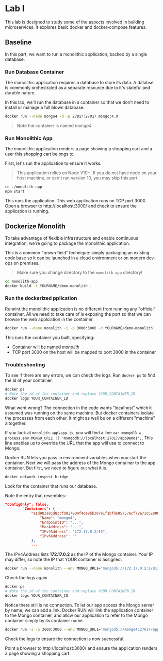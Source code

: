 # Lab I

This lab is designed to study some of the aspects involved in building microservices.
It explores basic docker and docker-compose features.

## Baseline

In this part, we want to run a monolithic application, backed by a single database.

### Run Database Container

The monolithic application requires a database to store its data. A databse is commonly orchestrated as a separate resource due to it's stateful and durable nature.

In this lab, we'll run the database in a container so that we don't need to install or manage a full blown database.

```bash
docker run --name mongo4 -d -p 27017:27017 mongo:4.0
```

> Note the container is named _mongo4_

### Run Monolithic App

The monolithic application renders a page showing a shopping cart and a user this shopping cart belongs to.

First, let's run the application to ensure it works.

> This application relies on Node V10+. If you do not have node on your host machine, or can't run version 10, you may skip this part.

```bash
cd ./monolith-app
npm start
```

This runs the application. This web applicaiton runs on TCP port 3000. Open a browser to http://localhost:3000/ and check to ensure the application is running.

## Dockerize Monolith

To take advantage of flexible infrastructure and enable continuous integration, we're going to package the monolithic application.

This is a common "brown field" technique: simply packaging an existing code base so it can be launched in a cloud environment or on modern dev-ops on premises.


> Make sure you change directory to the `monolith-app` directory!

```bash
cd monolith-app
docker build -t YOURNAME/demo-monolith .
```

### Run the dockerized pplication

Runnint the monolithic application is no different from running any "official" container. All we need to take care of is exposing the port so that we can browse the web applciation in the container.

```bash
docker run --name monolith -i -p 3000:3000 -d YOURNAME/demo-monolith
```

This runs the container you built, specifying:

- Container will be named _monolith_
- TCP port 3000 on the host will be mapped to port 3000 in the container

### Troubleshooting

To see if there are any errors, we can check the logs. Run `docker ps` to find the id of your container.

```bash
docker ps
# Note the id of the container and replace YOUR_CONTAINER_ID
docker logs YOUR_CONTAINER_ID
```

What went wrong? The connection in the code wants "localhost" which it assumed was running on the same machine. But docker containers isolate the processes from each other. It might as well be on a different "machine" altogether.

If you look at `monolith-app\app.js`, you will find a line `var mongoDB = process.env.MONGO_URL1 || 'mongodb://localhost:27017/appDemo1';`. This line enables us to override the URL that the app will use to connect to Mongo.

Docker RUN lets you pass in environment variables when you start the container. Next we will pass the address of  the Mongo container to the app container. But first, we need to figure out what it is.

```bash
docker network inspect bridge
```

Look for the container that runs our database.

Note the entry that resembles:

```json
"ConfigOnly": false,
        "Containers": {
            "a1d983e85d83cfd817804f4ce8bb307e1f1bfde05757ecf72a71c52896825a07": {
                "Name": "mongo4",
                "EndpointID": "...",
                "MacAddress": "...",
                "IPv4Address": "172.17.0.2/16",
                "IPv6Address": ""
            },
            ...
```

The IPv4Address  lists __172.17.0.2__ as the IP of the Mongo container. Your IP may differ, so note the IP that YOUR container is assigned.

```bash
docker run --name monolith --env MONGO_URL1="mongodb://172.17.0.2:27017/appDemo1" -i -p 3000:3000 -d YOURNAME/demo-monolith
```

Check the logs again.

```bash
docker ps
# Note the id of the container and replace YOUR_CONTAINER_ID
docker logs YOUR_CONTAINER_ID
```

Notice there still is no connection. To let our app access the Mongo server by name, we can add a link.
Docker RUN will link the application container to the Mongo container, and allow our application to refer to the Mongo container simply by its container name.

```bash
docker run -i -p 3000:3000 --env MONGO_URL1="mongodb://mongo4:27017/appDemo1" --link mongo4 -d YOURNAME/demo-monolith
```

Check the logs to ensure the connection is now successful.

Point a browser to http://localhost:3000/ and ensure the application renders a page showing a shopping cart.